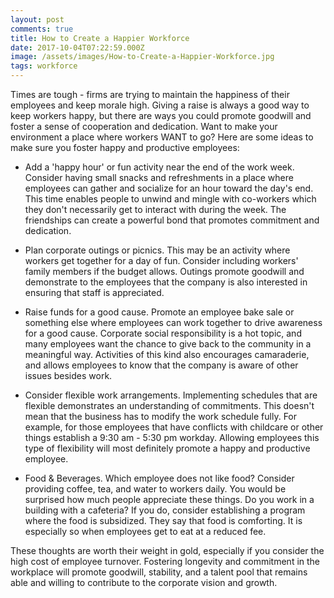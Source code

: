 ```yaml
---
layout: post
comments: true
title: How to Create a Happier Workforce
date: 2017-10-04T07:22:59.000Z
image: /assets/images/How-to-Create-a-Happier-Workforce.jpg
tags: workforce
---
```

Times are tough - firms are trying to maintain the happiness of their employees and keep morale high. Giving a raise is always a good way to keep workers happy, but there are ways you could promote goodwill and foster a sense of cooperation and dedication. Want to make your environment a place where workers WANT to go? Here are some ideas to make sure you foster happy and productive employees:

- Add a 'happy hour' or fun activity near the end of the work week. Consider having small snacks and refreshments in a place where employees can gather and socialize for an hour toward the day's end. This time enables people to unwind and mingle with co-workers which they don't necessarily get to interact with during the week. The friendships can create a powerful bond that promotes commitment and dedication.

- Plan corporate outings or picnics. This may be an activity where workers get together for a day of fun. Consider including workers' family members if the budget allows. Outings promote goodwill and demonstrate to the employees that the company is also interested in ensuring that staff is appreciated.

- Raise funds for a good cause. Promote an employee bake sale or something else where employees can work together to drive awareness for a good cause. Corporate social responsibility is a hot topic, and many employees want the chance to give back to the community in a meaningful way. Activities of this kind also encourages camaraderie, and allows employees to know that the company is aware of other issues besides work.

- Consider flexible work arrangements. Implementing schedules that are flexible demonstrates an understanding of commitments. This doesn't mean that the business has to modify the work schedule fully. For example, for those employees that have conflicts with childcare or other things establish a 9:30 am - 5:30 pm workday. Allowing employees this type of flexibility will most definitely promote a happy and productive employee.

- Food & Beverages. Which employee does not like food? Consider providing coffee, tea, and water to workers daily. You would be surprised how much people appreciate these things. Do you work in a building with a cafeteria? If you do, consider establishing a program where the food is subsidized. They say that food is comforting. It is especially so when employees get to eat at a reduced fee.

These thoughts are worth their weight in gold, especially if you consider the high cost of employee turnover. Fostering longevity and commitment in the workplace will promote goodwill, stability, and a talent pool that remains able and willing to contribute to the corporate vision and growth.

